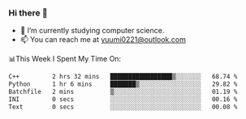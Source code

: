 ### Hi there 👋

- 📕 I’m currently studying computer science.
- 📫 You can reach me at yuumi0221@outlook.com


📊This Week I Spent My Time On:
<!--START_SECTION:waka-->

```txt
C++         2 hrs 32 mins   █████████████████▒░░░░░░░   68.74 %
Python      1 hr 6 mins     ███████▒░░░░░░░░░░░░░░░░░   29.82 %
Batchfile   2 mins          ▒░░░░░░░░░░░░░░░░░░░░░░░░   01.19 %
INI         0 secs          ░░░░░░░░░░░░░░░░░░░░░░░░░   00.16 %
Text        0 secs          ░░░░░░░░░░░░░░░░░░░░░░░░░   00.08 %
```

<!--END_SECTION:waka-->

<!--
**Yuumi0221/Yuumi0221** is a ✨ _special_ ✨ repository because its `README.md` (this file) appears on your GitHub profile.

Here are some ideas to get you started:

- 🔭 I’m currently working on ...
- 🌱 I’m currently learning ...
- 👯 I’m looking to collaborate on ...
- 🤔 I’m looking for help with ...
- 💬 Ask me about ...
- 📫 How to reach me: ...
- 😄 Pronouns: ...
- ⚡ Fun fact: ...
-->

